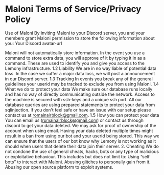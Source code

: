 # Maloni Terms of Service/Privacy Policy

Use of Maloni
By inviting Maloni to your Discord server, you and your members grant Maloni permission to store the following information about you:
Your Discord avatar-url

Maloni will not automatically store information. In the event you use a command to store extra data, you will approve of it by typing it in as a command. These are used to identify you and give you access to the Lemony infrastructure.
1.2 Liability
We are in no way liable of potential data loss. In the case we suffer a major data loss, we will post a announcement in our Discord server.
1.3 Tracking
In events you break any of the general guidelines your userid may be tracked to exclude you from using Maloni.
1.4 What we do to protect your data
We make sure our database runs locally and has no way of directly communicating outside the network. Access to the machine is secured with ssh-keys and a unique ssh port. All our database queries are using prepared statements to protect your data from sqlinjection. If you don't feel safe or have an issue with our setup please contact us at romainairblock@gmail.com.
1.5 How you can protect your data
You can email us (romainairblock@gmail.com) or contact us through discord to get your data deleted. We may ask for proof of ownership of the account when using email. Having your data deleted multiple times might result in a ban from using our bot and your userid being stored. This way we can ensure that the users of our bot know why Lemony is not working as it should when users that delete their data join their server.
2. Cheating
We do not condone the use of general cheats, hacks, bots or any type of malicious or exploitative behaviour. This includes but does not limit to:
Using “self bots” to interact with Maloni.
Abusing glitches to personally gain from it.
Abusing our open source platform to exploit systems.
